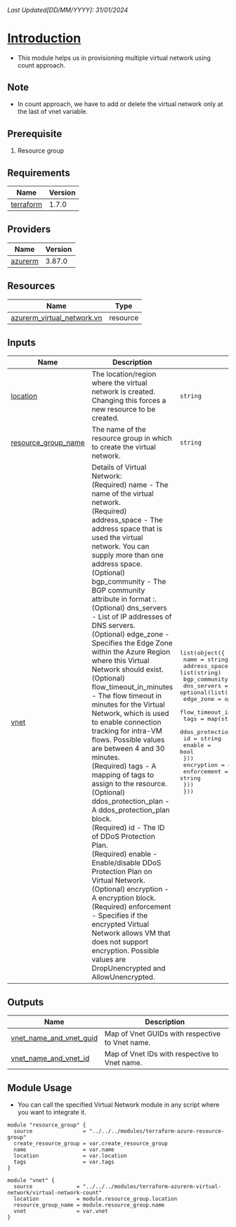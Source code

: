 <!-- BEGIN_TF_DOCS -->
###### Last Updated[DD/MM/YYYY]: 31/01/2024

# <u> Introduction </u>
*  This module helps us in provisioning multiple virtual network using count approach.

## Note
* In count approach, we have to add or delete the virtual network only at the last of vnet variable.

## Prerequisite

1. Resource group

## Requirements

| Name | Version |
|------|---------|
| <a name="provider_terraform"></a> [terraform](#provider\_terraform) | 1.7.0 |

## Providers

| Name | Version |
|------|---------|
| <a name="provider_azurerm"></a> [azurerm](#provider\_azurerm) | 3.87.0 |

## Resources

| Name | Type |
|------|------|
| [azurerm_virtual_network.vn](https://registry.terraform.io/providers/hashicorp/azurerm/latest/docs/resources/virtual_network) | resource |

## Inputs

| Name | Description | Type | Default | Required |
|------|-------------|------|---------|:--------:|
| <a name="input_location"></a> [location](#input\_location) | The location/region where the virtual network is created. Changing this forces a new resource to be created. | `string` | n/a | yes |
| <a name="input_resource_group_name"></a> [resource\_group\_name](#input\_resource\_group\_name) | The name of the resource group in which to create the virtual network. | `string` | n/a | yes |
| <a name="input_vnet"></a> [vnet](#input\_vnet) | Details of Virtual Network:<br>    (Required) name - The name of the virtual network.<br>    (Required) address\_space - The address space that is used the virtual network. You can supply more than one address space.<br>    (Optional) bgp\_community - The BGP community attribute in format <as-number>:<community-value>.<br>    (Optional) dns\_servers - List of IP addresses of DNS servers.<br>    (Optional) edge\_zone - Specifies the Edge Zone within the Azure Region where this Virtual Network should exist.<br>    (Optional) flow\_timeout\_in\_minutes - The flow timeout in minutes for the Virtual Network, which is used to enable connection tracking for intra-VM flows. Possible values are between 4 and 30 minutes.<br>    (Required) tags - A mapping of tags to assign to the resource.<br>    (Optional) ddos\_protection\_plan - A ddos\_protection\_plan block.<br>        (Required) id -  The ID of DDoS Protection Plan.<br>        (Required) enable - Enable/disable DDoS Protection Plan on Virtual Network.<br>    (Optional) encryption - A encryption block.<br>        (Required) enforcement - Specifies if the encrypted Virtual Network allows VM that does not support encryption. Possible values are DropUnencrypted and AllowUnencrypted. | <pre>list(object({<br>    name                    = string<br>    address_space           = list(string)<br>    bgp_community           = optional(string)<br>    dns_servers             = optional(list(string))<br>    edge_zone               = optional(string)<br>    flow_timeout_in_minutes = optional(number)<br>    tags                    = map(string)<br>    ddos_protection_plan = optional(object({<br>      id     = string<br>      enable = bool<br>    }))<br>    encryption = optional(object({<br>      enforcement = string<br>    }))<br>  }))</pre> | n/a | yes |

## Outputs

| Name | Description |
|------|-------------|
| <a name="output_vnet_name_and_vnet_guid"></a> [vnet\_name\_and\_vnet\_guid](#output\_vnet\_name\_and\_vnet\_guid) | Map of Vnet GUIDs with respective to Vnet name. |
| <a name="output_vnet_name_and_vnet_id"></a> [vnet\_name\_and\_vnet\_id](#output\_vnet\_name\_and\_vnet\_id) | Map of Vnet IDs with respective to Vnet name. |

## Module Usage

* You can call the specified Virtual Network module in any script where you want to integrate it.
```
module "resource_group" {
  source                = "../../../modules/terraform-azure-resource-group"
  create_resource_group = var.create_resource_group
  name                  = var.name
  location              = var.location
  tags                  = var.tags
}

module "vnet" {
  source              = "../../../modules/terraform-azurerm-virtual-network/virtual-network-count"
  location            = module.resource_group.location
  resource_group_name = module.resource_group.name
  vnet                = var.vnet
}
```
<!-- END_TF_DOCS -->